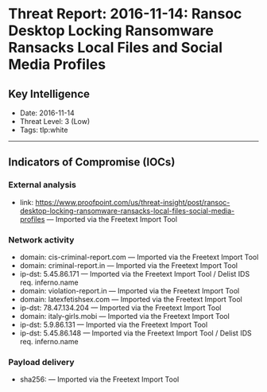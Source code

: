 # Threat Report: 2016-11-14: Ransoc Desktop Locking Ransomware Ransacks Local Files and Social Media Profiles


## Key Intelligence
* Date: 2016-11-14
* Threat Level: 3 (Low)
* Tags: tlp:white

---

## Indicators of Compromise (IOCs)
### External analysis
* link: https://www.proofpoint.com/us/threat-insight/post/ransoc-desktop-locking-ransomware-ransacks-local-files-social-media-profiles — Imported via the Freetext Import Tool

### Network activity
* domain: cis-criminal-report.com — Imported via the Freetext Import Tool
* domain: criminal-report.in — Imported via the Freetext Import Tool
* ip-dst: 5.45.86.171 — Imported via the Freetext Import Tool / Delist IDS req. inferno.name
* domain: violation-report.in — Imported via the Freetext Import Tool
* domain: latexfetishsex.com — Imported via the Freetext Import Tool
* ip-dst: 78.47.134.204 — Imported via the Freetext Import Tool
* domain: italy-girls.mobi — Imported via the Freetext Import Tool
* ip-dst: 5.9.86.131 — Imported via the Freetext Import Tool
* ip-dst: 5.45.86.148 — Imported via the Freetext Import Tool / Delist IDS req. inferno.name

### Payload delivery
* sha256: <sha256> — Imported via the Freetext Import Tool
